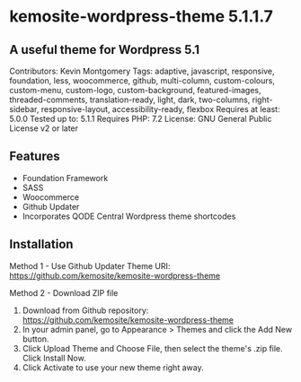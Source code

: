 # kemosite-wordpress-theme 5.1.1.7
## A useful theme for Wordpress 5.1

Contributors: Kevin Montgomery
Tags: adaptive, javascript, responsive, foundation, less, woocommerce, github, multi-column, custom-colours, custom-menu, custom-logo, custom-background, featured-images, threaded-comments, translation-ready, light, dark, two-columns, right-sidebar, responsive-layout, accessibility-ready, flexbox
Requires at least: 5.0.0
Tested up to: 5.1.1
Requires PHP: 7.2
License: GNU General Public License v2 or later

## Features
 - Foundation Framework
 - SASS
 - Woocommerce
 - Github Updater
 - Incorporates QODE Central Wordpress theme shortcodes

## Installation
Method 1 - Use Github Updater
Theme URI: https://github.com/kemosite/kemosite-wordpress-theme

Method 2 - Download ZIP file
1. Download from Github repository: https://github.com/kemosite/kemosite-wordpress-theme
2. In your admin panel, go to Appearance > Themes and click the Add New button.
3. Click Upload Theme and Choose File, then select the theme's .zip file. Click Install Now.
4. Click Activate to use your new theme right away.